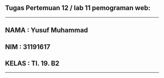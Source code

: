 ## Tugas Pertemuan 12 / lab 11 pemograman web:

<hr>


## NAMA  : Yusuf Muhammad
## NIM   : 31191617
## KELAS : TI. 19. B2

<hr>

